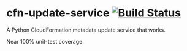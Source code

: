 # cfn-update-service [![Build Status](https://travis-ci.org/hautelook/cfn-update-service.svg?branch=master)](https://travis-ci.org/hautelook/cfn-update-service)

A Python CloudFormation metadata update service that works.

Near 100% unit-test coverage.
